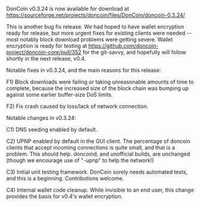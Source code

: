 DonCoin v0.3.24 is now available for download at
https://sourceforge.net/projects/doncoin/files/DonCoin/doncoin-0.3.24/

This is another bug fix release.  We had hoped to have wallet encryption ready for release, but more urgent fixes for existing clients were needed -- most notably block download problems were getting severe.  Wallet encryption is ready for testing at https://github.com/doncoin-project/doncoin-core/pull/352 for the git-savvy, and hopefully will follow shortly in the next release, v0.4.

Notable fixes in v0.3.24, and the main reasons for this release:

F1) Block downloads were failing or taking unreasonable amounts of time to complete, because the increased size of the block chain was bumping up against some earlier buffer-size DoS limits.

F2) Fix crash caused by loss/lack of network connection.

Notable changes in v0.3.24:

C1) DNS seeding enabled by default.

C2) UPNP enabled by default in the GUI client.  The percentage of doncoin clients that accept incoming connections is quite small, and that is a problem.  This should help.  doncoind, and unofficial builds, are unchanged (though we encourage use of "-upnp" to help the network!)

C3) Initial unit testing framework.  DonCoin sorely needs automated tests, and this is a beginning.  Contributions welcome.

C4) Internal wallet code cleanup.  While invisible to an end user, this change provides the basis for v0.4's wallet encryption.
